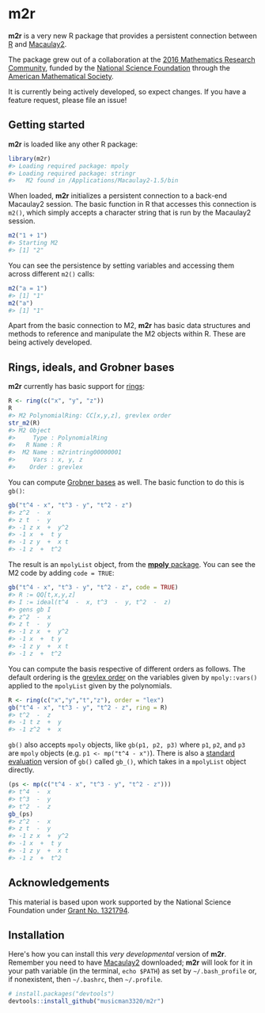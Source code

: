 <!-- README.md is generated from README.Rmd. Please edit that file -->
<!-- NOTE: you have to kill any R M2 process before knitting this. -->
**m2r**
=======

**m2r** is a very new R package that provides a persistent connection between [R](https://www.r-project.org) and [Macaulay2](http://www.math.uiuc.edu/Macaulay2/).

The package grew out of a collaboration at the [2016 Mathematics Research Community](http://www.ams.org/programs/research-communities/mrc-16), funded by the [National Science Foundation](http://www.nsf.gov) through the [American Mathematical Society](http://www.ams.org/home/page).

It is currently being actively developed, so expect changes. If you have a feature request, please file an issue!

Getting started
---------------

**m2r** is loaded like any other R package:

``` r
library(m2r)
#> Loading required package: mpoly
#> Loading required package: stringr
#>   M2 found in /Applications/Macaulay2-1.5/bin
```

When loaded, **m2r** initializes a persistent connection to a back-end Macaulay2 session. The basic function in R that accesses this connection is `m2()`, which simply accepts a character string that is run by the Macaulay2 session.

``` r
m2("1 + 1")
#> Starting M2
#> [1] "2"
```

You can see the persistence by setting variables and accessing them across different `m2()` calls:

``` r
m2("a = 1")
#> [1] "1"
m2("a")
#> [1] "1"
```

Apart from the basic connection to M2, **m2r** has basic data structures and methods to reference and manipulate the M2 objects within R. These are being actively developed.

Rings, ideals, and Grobner bases
--------------------------------

**m2r** currently has basic support for [rings](https://en.wikipedia.org/wiki/Ring_(mathematics)):

``` r
R <- ring(c("x", "y", "z"))
R
#> M2 PolynomialRing: CC[x,y,z], grevlex order
str_m2(R)
#> M2 Object
#>     Type : PolynomialRing
#>   R Name : R
#>  M2 Name : m2rintring00000001
#>     Vars : x, y, z
#>    Order : grevlex
```

You can compute [Grobner bases](https://en.wikipedia.org/wiki/Gröbner_basis) as well. The basic function to do this is `gb()`:

``` r
gb("t^4 - x", "t^3 - y", "t^2 - z")
#> z^2  -  x
#> z t  -  y
#> -1 z x  +  y^2
#> -1 x  +  t y
#> -1 z y  +  x t
#> -1 z  +  t^2
```

The result is an `mpolyList` object, from the [**mpoly** package](https://github.com/dkahle/mpoly). You can see the M2 code by adding `code = TRUE`:

``` r
gb("t^4 - x", "t^3 - y", "t^2 - z", code = TRUE)
#> R := QQ[t,x,y,z]
#> I := ideal(t^4  -  x, t^3  -  y, t^2  -  z)
#> gens gb I
#> z^2  -  x
#> z t  -  y
#> -1 z x  +  y^2
#> -1 x  +  t y
#> -1 z y  +  x t
#> -1 z  +  t^2
```

You can compute the basis respective of different orders as follows. The default ordering is the [grevlex order](https://en.wikipedia.org/wiki/Monomial_order) on the variables given by `mpoly::vars()` applied to the `mpolyList` given by the polynomials.

``` r
R <- ring(c("x","y","t","z"), order = "lex")
gb("t^4 - x", "t^3 - y", "t^2 - z", ring = R)
#> t^2  -  z
#> -1 t z  +  y
#> -1 z^2  +  x
```

`gb()` also accepts `mpoly` objects, like `gb(p1, p2, p3)` where `p1`, `p2`, and `p3` are `mpoly` objects (e.g. `p1 <- mp("t^4 - x")`). There is also a [standard evaluation](http://adv-r.had.co.nz/Computing-on-the-language.html) version of `gb()` called `gb_()`, which takes in a `mpolyList` object directly.

``` r
(ps <- mp(c("t^4 - x", "t^3 - y", "t^2 - z")))
#> t^4  -  x
#> t^3  -  y
#> t^2  -  z
gb_(ps)
#> z^2  -  x
#> z t  -  y
#> -1 z x  +  y^2
#> -1 x  +  t y
#> -1 z y  +  x t
#> -1 z  +  t^2
```

Acknowledgements
----------------

This material is based upon work supported by the National Science Foundation under [Grant No. 1321794](http://nsf.gov/awardsearch/showAward?AWD_ID=1321794).

Installation
------------

Here's how you can install this *very developmental* version of **m2r**. Remember you need to have [Macaulay2](http://www.math.uiuc.edu/Macaulay2/) downloaded; **m2r** will look for it in your path variable (in the terminal, `echo $PATH`) as set by `~/.bash_profile` or, if nonexistent, then `~/.bashrc`, then `~/.profile`.

``` r
# install.packages("devtools")
devtools::install_github("musicman3320/m2r")
```
